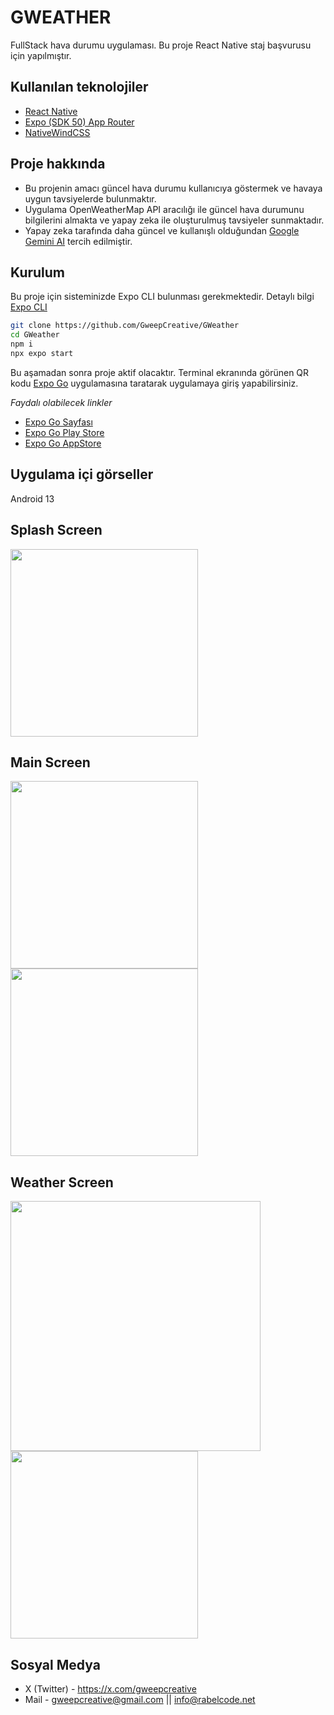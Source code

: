 
# **GWEATHER**
FullStack hava durumu uygulaması.
Bu proje React Native staj başvurusu için yapılmıştır.

## Kullanılan teknolojiler
- [React Native](https://reactnative.dev/)
- [Expo (SDK 50) App Router](https://docs.expo.dev/)
- [NativeWindCSS](https://www.nativewind.dev/quick-starts/expo)

## Proje hakkında
- Bu projenin amacı güncel hava durumu kullanıcıya göstermek ve havaya uygun tavsiyelerde bulunmaktır.
- Uygulama OpenWeatherMap API aracılığı ile güncel hava durumunu bilgilerini almakta ve yapay zeka ile oluşturulmuş tavsiyeler sunmaktadır.
- Yapay zeka tarafında daha güncel ve kullanışlı olduğundan [Google Gemini AI](https://gemini.google.com/app) tercih edilmiştir. 



## Kurulum
Bu proje için sisteminizde Expo CLI bulunması gerekmektedir. Detaylı bilgi [Expo CLI](https://docs.expo.dev/more/expo-cli/)
```bash
git clone https://github.com/GweepCreative/GWeather
cd GWeather
npm i
npx expo start
```
Bu aşamadan sonra proje aktif olacaktır. Terminal ekranında görünen QR kodu [Expo Go](https://expo.dev/go) uygulamasına taratarak uygulamaya giriş yapabilirsiniz.

*Faydalı olabilecek linkler*
- [Expo Go Sayfası](https://expo.dev/go) 
- [Expo Go Play Store](https://play.google.com/store/apps/details?id=host.exp.exponent&referrer=www)
- [Expo Go AppStore](https://apps.apple.com/us/app/expo-go/id982107779)

  
## Uygulama içi görseller
Android 13 <br />

## Splash Screen
<img width="300px" src="assets/splash.jpg" />

## Main Screen
<div>
  <img width="300px" src="assets/main.jpg" />
<img width="300px" src="assets/typeing.jpg" />
</div>

## Weather Screen
<div>
<img width="400px" src="assets/tablet.jpg" />
<img width="300px" src="assets/mobile.jpg" />
</div>
  
## Sosyal Medya
- X (Twitter) - https://x.com/gweepcreative
- Mail - gweepcreative@gmail.com || info@rabelcode.net
